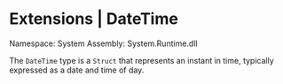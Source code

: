# Extensions | DateTime

Namespace: System
Assembly: System.Runtime.dll

The `DateTime` type is a `Struct` that represents an instant in time, typically expressed as a date and time of day.
<br>
